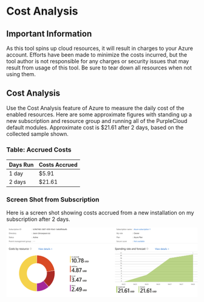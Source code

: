 # Cost Analysis

## Important Information
As this tool spins up cloud resources, it will result in charges to your Azure account.  Efforts have been made to minimize the costs incurred, but the tool author is not responsible for any charges or security issues that may result from usage of this tool.  Be sure to tear down all resources when not using them.

## Cost Analysis
Use the Cost Analysis feature of Azure to measure the daily cost of the enabled resources.  Here are some approximate figures with standing up a new subscription and resource group and running all of the PurpleCloud default modules.  Approximate cost is $21.61 after 2 days, based on the collected sample shown.

### Table:  Accrued Costs
|   Days Run    |  Costs Accrued |
|---------------|----------------|
|    1 day      |     $5.91      |
|    2 days     |     $21.61     |


### Screen Shot from Subscription 
Here is a screen shot showing costs accrued from a new installation on my subscription after 2 days.

 
![](images/pc-day2.png)
